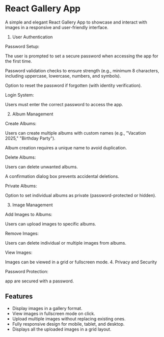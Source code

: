 # React Gallery App

A simple and elegant React Gallery App to showcase and interact with images in a responsive and user-friendly interface.


1. User Authentication

Password Setup:

The user is prompted to set a secure password when accessing the app for the first time.

Password validation checks to ensure strength (e.g., minimum 8 characters, including uppercase, lowercase, numbers, and symbols).

Option to reset the password if forgotten (with identity verification).

Login System:

Users must enter the correct password to access the app.

2. Album Management

Create Albums:

Users can create multiple albums with custom names (e.g., "Vacation 2025," "Birthday Party").

Album creation requires a unique name to avoid duplication.

Delete Albums:

Users can delete unwanted albums.

A confirmation dialog box prevents accidental deletions.

Private Albums:

Option to set individual albums as private (password-protected or hidden).


3. Image Management

Add Images to Albums:

Users can upload images to specific albums.




Remove Images:

Users can delete individual or multiple images from albums.

View Images:

Images can be viewed in a grid or fullscreen mode.
4. Privacy and Security

Password Protection:

app are secured with a password.

## Features
- Display images in a gallery format.
- View images in fullscreen mode on click.
- Upload multiple images without replacing existing ones.
- Fully responsive design for mobile, tablet, and desktop.
- Displays all the uploaded images in a grid layout.






